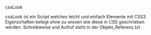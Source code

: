 cssLook

cssLook ist ein Script welches leicht und einfach Elemente mit CSS3 Eigenschaften belegt ohne zu wissen wie diese in CSS geschrieben werden.
Schreibweise und Aufruf steht in der Objekt_Referenz.txt